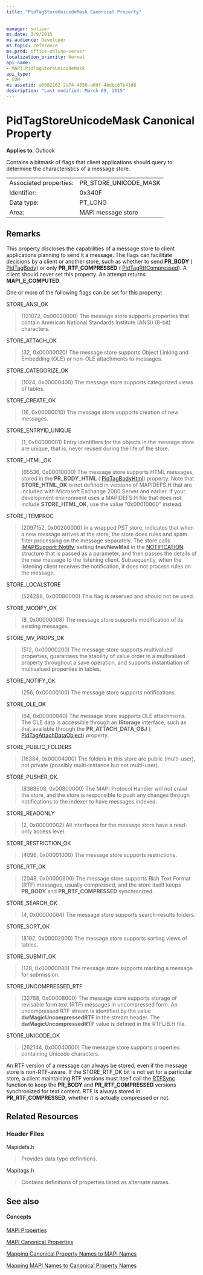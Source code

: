 ```yaml
---
title: "PidTagStoreUnicodeMask Canonical Property"
 
 
manager: soliver
ms.date: 3/9/2015
ms.audience: Developer
ms.topic: reference
ms.prod: office-online-server
localization_priority: Normal
api_name:
- MAPI.PidTagStoreUnicodeMask
api_type:
- COM
ms.assetid: a6082162-2a74-4850-a0df-4bdbc67b41d8
description: "Last modified: March 09, 2015"
---
```


# PidTagStoreUnicodeMask Canonical Property

  
  
**Applies to**: Outlook 
  
Contains a bitmask of flags that client applications should query to determine the characteristics of a message store.
  
|||
|:-----|:-----|
|Associated properties:  <br/> |PR_STORE_UNICODE_MASK  <br/> |
|Identifier:  <br/> |0x340F  <br/> |
|Data type:  <br/> |PT_LONG  <br/> |
|Area:  <br/> |MAPI message store  <br/> |
   
## Remarks

This property discloses the capabilities of a message store to client applications planning to send it a message. The flags can facilitate decisions by a client or another store, such as whether to send **PR_BODY** ( [PidTagBody](pidtagbody-canonical-property.md)) or only **PR_RTF_COMPRESSED** ( [PidTagRtfCompressed](pidtagrtfcompressed-canonical-property.md)). A client should never set this property. An attempt returns **MAPI_E_COMPUTED**. 
  
One or more of the following flags can be set for this property: 
  
STORE_ANSI_OK
  
> (131072, 0x00020000) The message store supports properties that contain American National Standards Institute (ANSI) (8-bit) characters.
    
STORE_ATTACH_OK 
  
> (32, 0x00000020) The message store supports Object Linking and Embedding (OLE) or non-OLE attachments to messages. 
    
STORE_CATEGORIZE_OK 
  
> (1024, 0x00000400) The message store supports categorized views of tables. 
    
STORE_CREATE_OK 
  
> (16, 0x00000010) The message store supports creation of new messages. 
    
STORE_ENTRYID_UNIQUE 
  
> (1, 0x00000001) Entry identifiers for the objects in the message store are unique, that is, never reused during the life of the store. 
    
STORE_HTML_OK 
  
> (65536, 0x00010000) The message store supports HTML messages, stored in the **PR_BODY_HTML** ( [PidTagBodyHtml](pidtagbodyhtml-canonical-property.md)) property. Note that **STORE_HTML_OK** is not defined in versions of MAPIDEFS.H that are included with Microsoft Exchange 2000 Server and earlier. If your development environment uses a MAPIDEFS.H file that does not include **STORE_HTML_OK**, use the value "0x00010000" instead. 
    
STORE_ITEMPROC
  
> (2097152, 0x00200000) In a wrapped PST store, indicates that when a new message arrives at the store, the store does rules and spam filter processing on the message separately. The store calls [IMAPISupport::Notify](imapisupport-notify.md), setting **fnevNewMail** in the [NOTIFICATION](notification.md) structure that is passed as a parameter, and then passes the details of the new message to the listening client. Subsequently, when the listening client receives the notification, it does not process rules on the message. 
    
STORE_LOCALSTORE
  
> (524288, 0x00080000) This flag is reserved and should not be used.
    
STORE_MODIFY_OK 
  
> (8, 0x00000008) The message store supports modification of its existing messages. 
    
STORE_MV_PROPS_OK 
  
> (512, 0x00000200) The message store supports multivalued properties, guarantees the stability of value order in a multivalued property throughout a save operation, and supports instantiation of multivalued properties in tables. 
    
STORE_NOTIFY_OK 
  
> (256, 0x00000100) The message store supports notifications. 
    
STORE_OLE_OK 
  
> (64, 0x00000040) The message store supports OLE attachments. The OLE data is accessible through an **IStorage** interface, such as that available through the **PR_ATTACH_DATA_OBJ** ( [PidTagAttachDataObject](pidtagattachdataobject-canonical-property.md)) property. 
    
STORE_PUBLIC_FOLDERS 
  
> (16384, 0x00004000) The folders in this store are public (multi-user), not private (possibly multi-instance but not multi-user). 
    
STORE_PUSHER_OK
  
> (8388608, 0x00800000) The MAPI Protocol Handler will not crawl the store, and the store is responsible to push any changes through notifications to the indexer to have messages indexed.
    
STORE_READONLY 
  
> (2, 0x00000002) All interfaces for the message store have a read-only access level. 
    
STORE_RESTRICTION_OK 
  
> (4096, 0x00001000) The message store supports restrictions. 
    
STORE_RTF_OK 
  
> (2048, 0x00000800) The message store supports Rich Text Format (RTF) messages, usually compressed, and the store itself keeps **PR_BODY** and **PR_RTF_COMPRESSED** synchronized. 
    
STORE_SEARCH_OK 
  
> (4, 0x00000004) The message store supports search-results folders. 
    
STORE_SORT_OK 
  
> (8192, 0x00002000) The message store supports sorting views of tables. 
    
STORE_SUBMIT_OK 
  
> (128, 0x00000080) The message store supports marking a message for submission. 
    
STORE_UNCOMPRESSED_RTF 
  
> (32768, 0x00008000) The message store supports storage of revisable form text (RTF) messages in uncompressed form. An uncompressed RTF stream is identified by the value **dwMagicUncompressedRTF** in the stream header. The **dwMagicUncompressedRTF** value is defined in the RTFLIB.H file. 
    
STORE_UNICODE_OK
  
> (262144, 0x00040000) The message store supports properties containing Unicode characters.
    
An RTF version of a message can always be stored, even if the message store is non-RTF-aware. If the STORE_RTF_OK bit is not set for a particular store, a client maintaining RTF versions must itself call the [RTFSync](rtfsync.md) function to keep the **PR_BODY** and **PR_RTF_COMPRESSED** versions synchronized for text content. RTF is always stored in **PR_RTF_COMPRESSED**, whether it is actually compressed or not. 
  
## Related Resources

### Header Files

Mapidefs.h
  
> Provides data type definitions.
    
Mapitags.h
  
> Contains definitions of properties listed as alternate names.
    
## See also

#### Concepts

[MAPI Properties](mapi-properties.md)
  
[MAPI Canonical Properties](mapi-canonical-properties.md)
  
[Mapping Canonical Property Names to MAPI Names](mapping-canonical-property-names-to-mapi-names.md)
  
[Mapping MAPI Names to Canonical Property Names](mapping-mapi-names-to-canonical-property-names.md)

